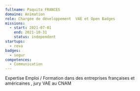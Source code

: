 ```yaml
---
fullname: Paquita FRANCES
domaine: Animation
role: Chargée de développement  VAE et Open Badges
missions:
  - start: 2021-07-01
    end: 2021-10-31
    status: independent
startups:
  - reva
badges:
  - segur
competences:
  - Communication
---
```

Expertise Emploi / Formation dans des entreprises françaises et américaines , jury VAE au CNAM